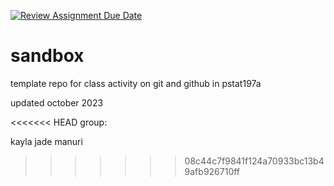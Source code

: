 [![Review Assignment Due Date](https://classroom.github.com/assets/deadline-readme-button-24ddc0f5d75046c5622901739e7c5dd533143b0c8e959d652212380cedb1ea36.svg)](https://classroom.github.com/a/x1aeHcvP)
# sandbox

template repo for class activity on git and github in pstat197a

updated october 2023

<<<<<<< HEAD
group:

kayla
jade
manuri

>>>>>>> 08c44c7f9841f124a70933bc13b49afb926710ff
